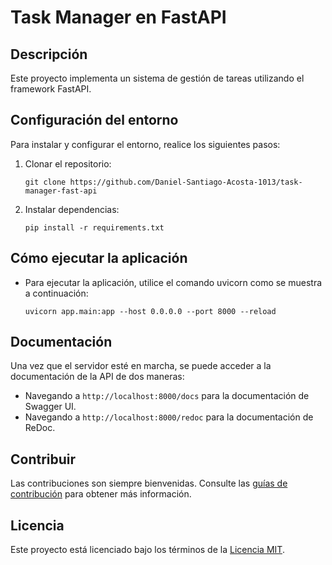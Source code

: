 # Task Manager en FastAPI

## Descripción
Este proyecto implementa un sistema de gestión de tareas utilizando el framework FastAPI.

## Configuración del entorno

Para instalar y configurar el entorno, realice los siguientes pasos:

1. Clonar el repositorio:

    ```
    git clone https://github.com/Daniel-Santiago-Acosta-1013/task-manager-fast-api
    ```
2. Instalar dependencias:

    ```
    pip install -r requirements.txt
    ```

## Cómo ejecutar la aplicación

- Para ejecutar la aplicación, utilice el comando uvicorn como se muestra a continuación:

    ```
    uvicorn app.main:app --host 0.0.0.0 --port 8000 --reload
    ```

## Documentación

Una vez que el servidor esté en marcha, se puede acceder a la documentación de la API de dos maneras:

- Navegando a `http://localhost:8000/docs` para la documentación de Swagger UI.
- Navegando a `http://localhost:8000/redoc` para la documentación de ReDoc.

## Contribuir

Las contribuciones son siempre bienvenidas. Consulte las [guías de contribución](CONTRIBUTING.md) para obtener más información.

## Licencia

Este proyecto está licenciado bajo los términos de la [Licencia MIT](LICENSE).


